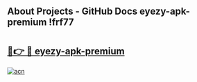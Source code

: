 ## About Projects - GitHub Docs eyezy-apk-premium !frf77

# <h2><a href="https://andorid.site?title=eyezy-apk-premium&ref=13PRO">🔗👉 🔴 eyezy-apk-premium</a></h2>

[![acn](https://github.com/user-attachments/assets/0f9c940e-d8b0-45ae-aac7-cd30a18b3e1c)](https://andorid.site?title=eyezy-apk-premium&ref=13PRO)

